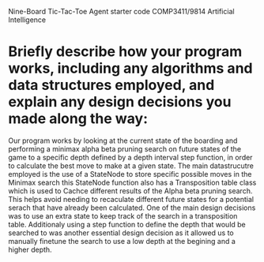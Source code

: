 Nine-Board Tic-Tac-Toe Agent starter code
COMP3411/9814 Artificial Intelligence
# Briefly describe how your program works, including any algorithms and data structures employed, and explain any design decisions you made along the way:
  Our program works by looking at the current state of the boarding and performing a minimax alpha beta pruning search 
  on future states of the game to a specific depth defined by a depth interval step function, in order to calculate
   the best move to make at a given state.
   The main datastrucutre employed is the use of a StateNode to store specific possible moves in the Minimax search
   this StateNode function also has a Transposition table class which is used to Cachce different results of the Alpha
   beta pruning search. This helps avoid needing to recaculate different future states for a potential serach that have already been calculated.
   One of the main design decisions was to use an extra state to keep track of the search in a transposition table.
    Additionaly using a step function to define the depth that would be searched to was another essential design decision
   as it allowed us to manually finetune the search to use a low depth at the begining and a higher depth.
